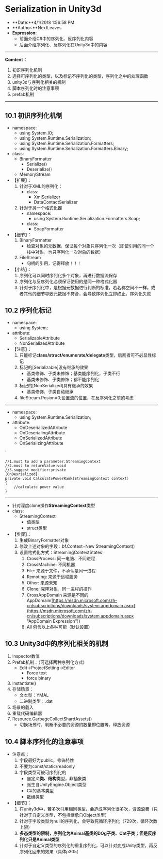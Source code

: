 # Serialization in Unity3d

* **Date:**4/1/2018 1:56:58 PM
* **Author:**NextLeaves
* **Expression:** 
	* 前面介绍C#中的序列化、反序列化内容
	* 后面介绍序列化、反序列化在Unity3d中的内容

---

**Comtent：**

1. 初识序列化机制
2. 选择可序列化的类型，以及标记不序列化的类型，序列化之中的处理函数
3. unity3d与序列化相关的机制
4. 脚本序列化时的注意事项
5. prefab机制

---

## 10.1 初识序列化机制

* namespace:
 	* using System.IO;
	* using System.Runtime.Serialization;
	* using System.Runtime.Serialization.Formatters;
	* using System.Runtime.Serialization.Formatters.Binary;
* class:
	* BinaryFormatter
		* Serialize()
		* Deserialize()
	* MemoryStream
* 【扩展】：
	1. 针对于XML的序列化：
		* class:
			* XmlSerializer
			* DataContactSerializer
	2. 针对于另一个格式化器
		* namespace:
			* using System.Runtime.Serialization.Formatters.Soap;
		* class:
			* SoapFormatter
* 【细节】：
	1. BinaryFormatter
		* 检查对象的元数据，保证每个对象只序列化一次（即使引用的同一个栈中对象，也只序列化一次对象的数据）
	2. FileStream
		* 句柄的引用，记得释放！！！
* 【小结】：
	1. 序列化可以同时序列化多个对象，再进行数据流保存
	2. 序列化与反序列化必须保证使用的是同一种格式化器
	3. 针对于序列化中，是根据元数据进行判断的标准，若名称空间不一样，或者其他的细节导致元数据不符合，会导致序列化立即终止，序列化失败

## 10.2 序列化标记

* namespace:
	* using System;
* attribute:
	* SerializableAttribute
	* NonSerializedAttribute
* 【注意】：
	1. 只能标记**class/struct/enumerate/delegate**类型，后两者可不必显性标记
	2. 标记的[Serializable]没有继承的效果
		* 基类修饰、子类未修饰；基类能序列化，子类不行
		* 基类未修饰、子类修饰；都不能序列化
	3. 标记的[NonSerialized]具有继承的效果
		* 基类修饰，子类自动继承
	4. fileStream.Posion=0;设置流的位置，在反序列化之前的考虑

---

* namespace:
	* using System.Runtime.Serialization;
* attribute:
	* OnDeserializedAttribute
	* OnDeserialingAttribute
	* OnSerializedAttribute
	* OnSerializingAttribute

`

	//1.must to add a parameter:StreamingContext
	//2.must to returnValue:void
	//3.suggest modifier:private
	[OnDesrialized]
	private void CalculatePowerRank(StreamingContext context)
	{
		//calculate power value
	}

---

* 针对深度clone操作**StreamingContext**类型
* class:
	* StreamingContext
		* 值类型
		* struct类型
* 【步骤】：
	1. 生成BinaryFormatter对象
	2. 修改上述对象的字段：bf.Context=New StreamingContext()
	3. 设置格式化方式：StreamingContextStates
		1. CrossProcess:	同一电脑、不同进程
		2. CrossMachine:	不同机器
		3. File:			来源于文件，不承认是同一进程
		4. Remoting:		来源于远程服务
		5. Other:			来源未知
		6. Clone:			克隆对象，同一进程的操作
		7. CrossAppDomain	来源是不同的AppDomain([https://msdn.microsoft.com/zh-cn/subscriptions/downloads/system.appdomain.aspx](https://msdn.microsoft.com/zh-cn/subscriptions/downloads/system.appdomain.aspx "AppDomain Expression"))
		8. All				包含以上各种可能（默认设置）

## 10.3 Unity3d中的序列化相关的机制

1. Inspector数值
2. Prefab机制：（可选择两种序列化方式）
	* Edit->ProjectSetting->Editor
		* Force text
		* force binary
3. Instantiate()
4. 存储场景：
	* 文本型：YMAL
	* 二进制类型：.dat
5. 场景的载入
6. 重载代码编辑器
7. Resource.GarbageCollectShardAssets()
	* 切换场景时，判断不必要的资源的数量即位置等，释放资源

## 10.4 脚本序列化的注意事项

* 注意点：
	1. 字段最好为public，修饰特性
	2. 不要为const/static/readonly
	3. 字段类型可被可序列化的
		* 自定义**类、结构**类型，非抽象类
		* 派生自UnityEngine.Object类型
		* C#的基本类型
		* 数组类型
* 【细节】：
	1. 在unity3d中，若多次引用相同类型，会造成序列化很多次，资源浪费（只针对于自定义类型，不包括继承自Object类型）
	2. 针对于字段类型为null的序列化，会导致死循环序列化（729次，循环次数上限）
	3. **多态类型的限制，序列化为Animal基类的DOg子类、Cat子类；但是反序列化只是Animal类型**
	4. 针对于自定义类型的序列化的重复序列化，可以针对变成Unity类型，再反序列化回来的效果（具体p305）
